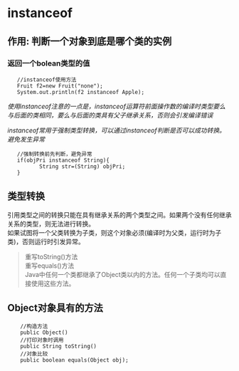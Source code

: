 # instanceof
## 作用: 判断一个对象到底是哪个类的实例
### 返回一个bolean类型的值
 

       //instanceof使用方法
       Fruit f2=new Fruit("none");
       System.out.println(f2 instanceof Apple);
*使用instanceof注意的一点是，instanceof运算符前面操作数的编译时类型要么与后面的类相同，要么与后面的类具有父子继承关系，否则会引发编译错误*  

*instanceof常用于强制类型转换，可以通过instanceof判断是否可以成功转换。避免发生异常*    

       //强制转换前先判断，避免异常
       if(objPri instanceof String){
              String str=(String) objPri;
       }


## 类型转换
引用类型之间的转换只能在具有继承关系的两个类型之间。如果两个没有任何继承关系的类型，则无法进行转换。   
如果试图将一个父类转换为子类，则这个对象必须(编译时为父类，运行时为子类)，否则运行时引发异常。 


>重写toString()方法  
>重写equals()方法  
>Java中任何一个类都继承了Object类以内的方法。任何一个子类均可以直接使用这些方法。   

## Object对象具有的方法
        //构造方法
        public Object()
        //打印对象时调用
        public String toString()
        //对象比较
        public boolean equals(Object obj);   
